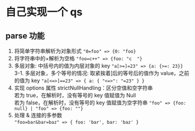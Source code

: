 # 自己实现一个 qs

## parse 功能

1. 将简单字符串解析为对象形式
   `"0=foo" => {0: "foo}`
2. 将字符串中的+解析为空格
   `"foo=c++" => {foo: "c  "}`
3. 多层对象: 中括号内的值为内层对象的 key
   `"a[>=]=23" => {a: {>=: 23}}`  
   3-1. 多层对象，多个等号的情况: 取紧挨着]后的等号后的值作为 value，之前的值为 key
   `"a[<=>]==23" => { a: { "<=>": "=23" } }`
4. 实现 options 属性 strictNullHandling：区分空值和空字符串  
   若为 true，在解析时，没有等号的 key 值赋值为 Null  
   若为 false，在解析时，没有等号的 key 值赋值为空字符串
   `"foo" => {foo: null} | "foo" => {foo: ""}`
5. 处理 & 连接的多参数  
   `"foo=bar&bar=baz" => { foo: 'bar', bar: 'baz' }`
